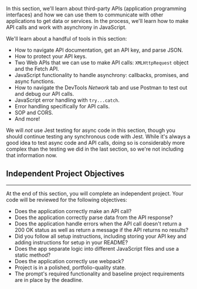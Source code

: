 In this section, we'll learn about third-party APIs (application programming interfaces) and how we can use them to communicate with other applications to get data or services. In the process, we'll learn how to make API calls and work with asynchrony in JavaScript. 

We'll learn about a handful of tools in this section:

* How to navigate API documentation, get an API key, and parse JSON.
* How to protect your API keys.
* Two Web APIs that we can use to make API calls: `XMLHttpRequest` object and the Fetch API.
* JavaScript functionality to handle asynchrony: callbacks, promises, and async functions.
* How to navigate the DevTools _Network_ tab and use Postman to test out and debug our API calls.
* JavaScript error handling with `try...catch`.
* Error handling specifically for API calls.
* SOP and CORS.
* And more!

We will _not_ use Jest testing for async code in this section, though you should continue testing any synchronous code with Jest. While it's always a good idea to test async code and API calls, doing so is considerably more complex than the testing we did in the last section, so we're not including that information now.

## Independent Project Objectives
---

At the end of this section, you will complete an independent project. Your code will be reviewed for the following objectives:

* Does the application correctly make an API call?
* Does the application correctly parse data from the API response?
* Does the application handle errors when the API call doesn't return a 200 OK status as well as return a message if the API returns no results?
* Did you follow all setup instructions, including storing your API key and adding instructions for setup in your README?
* Does the app separate logic into different JavaScript files and use a static method?
* Does the application correctly use webpack?
* Project is in a polished, portfolio-quality state.
* The prompt's required functionality and baseline project requirements are in place by the deadline.
